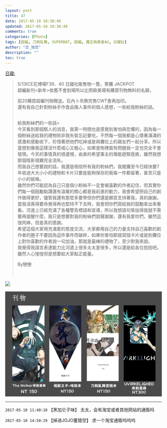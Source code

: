 ```yaml
---
layout: post
title: 47
date: 2017-05-10 10:38:49
updated: 2017-05-10 10:38:49
comments: true
categories: [Photo]
tags: [超蝠, 刀剣乱舞, SUPERBAT, 超蝙, 魔王與勇者AU, 日寢社]
author: "恋_独哲"
description: ""
toc: true
---
```


<p reblogfrom="reblogfrom"  ><a target="_blank" href="http://richinshe.lofter.com/post/1d458e66_f94e923"  >日寢:</a></p> 
<blockquote> 
 <p>5/13ICE花博場F39、40 日寢社販售物一覽，寄攤 JACKPOT<br />超蝙新刊&lt;新年&gt;依舊不會到場所以比照歐美場有購買刊物無料的名額，</p> 
 <p>前20購買超蝙刊物贈送。石內卜吊飾完售CWT會再加印。<br />還有我自己針對粉絲手作食品傷人事件的個人感想，一些給我粉絲的話。</p> 
 <p><br />給我粉絲們的一些話&gt;<br />今天看到那個駭人的消息，我第一時間也是感覺到害怕與恐懼的，因為每一個粉絲送給我的禮物除非我失智忘記要吃，不然每一個我都是心懷著滿滿的感激和感動收下，珍惜著把他們吃掉或是與攤位上的親友們一起分享。所以當想到像我這樣沒什麼戒心又粗心，如果食物裡面有問題我一定也完全不會發現。今天的事情真的很遺憾，由衷的希望事主的傷能趕緊痊癒，雖然我想那個陰影很難完全消失。<br />而我自己想要說的話，我還是相信所有我的粉絲們，我擺攤至今已經快要7年收過大大小小的禮物和卡片只要是能夠保存的我每一件都留著，甚至只是小小的紙條。<br />雖然你們可能認為自己只是個小粉絲不一定會被喜歡的作者記住，但其實你們每一個鼓勵點讚還有溫暖的關心都是我前進的動力，我會希望把自己的創作做得更好，儘管我還有那麼多要學但你們還是願意支持著我，真的謝謝。當我沮喪得要命覺得再也堅持不下去時，我會把你們寫給我的鼓勵拿出來看看。河道上已經充滿了各種警告標語和宣導，所以我想語句笨拙得我就不需要再提醒什麼，我只是想要對我的粉絲們說聲謝謝，還有我愛你們，雖然這很肉麻，但是真的感謝。<br />希望這個大家用充滿愛的態度交流，大家都用自己的力量支持自己喜歡的創作者的圈子不要因為這件事件而破碎，如果你害怕那就寫個卡片或是到攤位上對你喜歡的作者說一句加油，那就是最棒的禮物了，至少對我來說。<br />我覺得我語言表達能力比河道上很多太太差很多，所以還是給各位抱抱吧。雖然人心惶惶但是想要給大家點正能量。</p> 
 <p>By戀戀</p> 
 <p><br /></p> 
</blockquote>

![](https://raw.githubusercontent.com/alicewish/maple50821/master/img_YW5MWVN1NEpoZFVSTlpGVlJraG12RDJTMFduM3NFaVpaY3c0SSt2czh6Y25tbFloQkxKS3FnPT0.jpg)

![](https://raw.githubusercontent.com/alicewish/maple50821/master/img_YW5MWVN1NEpoZFVSTlpGVlJraG12RDJTMFduM3NFaVprOENicTl0M3BpdStITVhaeGVXS0ZnPT0.jpg)

---

`2017-05-10 11:40:18` 【黑加仑子味】 太太，会有淘宝或者其他网站的通贩吗

`2017-05-10 14:50:29` 【掉进JOJO董猎空】 求一个淘宝通贩呜呜呜
